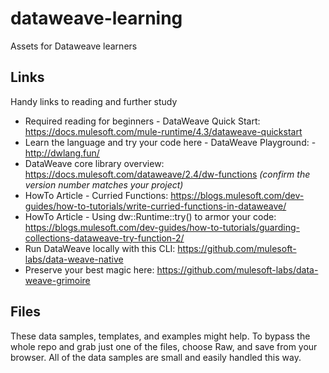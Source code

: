 # dataweave-learning
Assets for Dataweave learners

## Links

Handy links to reading and further study

- Required reading for beginners - DataWeave Quick Start: https://docs.mulesoft.com/mule-runtime/4.3/dataweave-quickstart
- Learn the language and try your code here - DataWeave Playground: - http://dwlang.fun/
- DataWeave core library overview: https://docs.mulesoft.com/dataweave/2.4/dw-functions *(confirm the version number matches your project)*
- HowTo Article - Curried Functions: https://blogs.mulesoft.com/dev-guides/how-to-tutorials/write-curried-functions-in-dataweave/
- HowTo Article - Using dw::Runtime::try() to armor your code: https://blogs.mulesoft.com/dev-guides/how-to-tutorials/guarding-collections-dataweave-try-function-2/
- Run DataWeave locally with this CLI: https://github.com/mulesoft-labs/data-weave-native
- Preserve your best magic here: https://github.com/mulesoft-labs/data-weave-grimoire


## Files

These data samples, templates, and examples might help.
To bypass the whole repo and grab just one of the files, choose Raw, and save from your browser. All of the data samples are small and easily handled this way.
